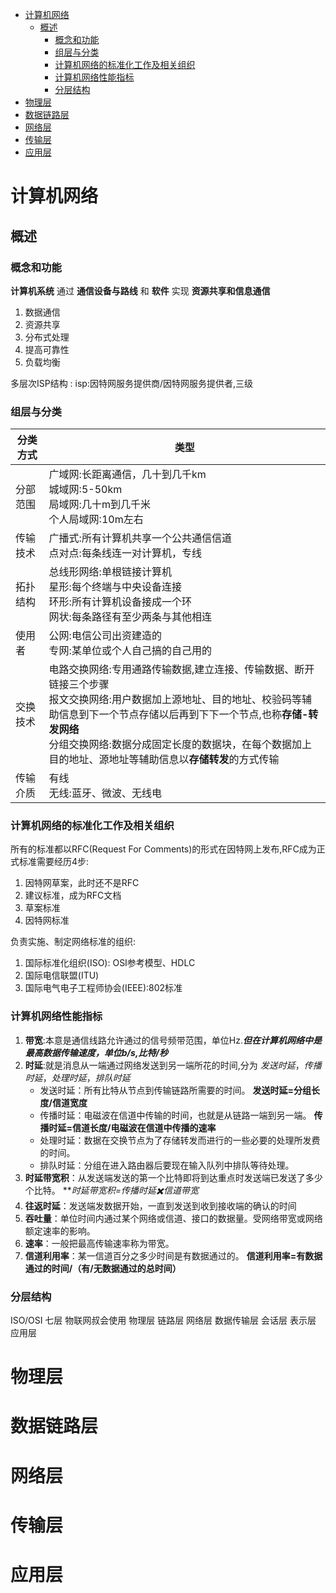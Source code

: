 - [计算机网络](#计算机网络)
  - [概述](#概述)
    - [概念和功能](#概念和功能)
    - [组层与分类](#组层与分类)
    - [计算机网络的标准化工作及相关组织](#计算机网络的标准化工作及相关组织)
    - [计算机网络性能指标](#计算机网络性能指标)
    - [分层结构](#分层结构)
- [物理层](#物理层)
- [数据链路层](#数据链路层)
- [网络层](#网络层)
- [传输层](#传输层)
- [应用层](#应用层)
# 计算机网络
## 概述
### 概念和功能
**计算机系统** 通过 **通信设备与路线** 和 **软件** 实现 **资源共享和信息通信**

1. 数据通信
2. 资源共享
3. 分布式处理
4. 提高可靠性
5. 负载均衡
   
多层次ISP结构
: isp:因特网服务提供商/因特网服务提供者,三级
### 组层与分类
| 分类方式  | 类型  |
|---|---|
| 分部范围  | 广域网:长距离通信，几十到几千km<br>城域网:5-50km<br>局域网:几十m到几千米<br>个人局域网:10m左右  |
| 传输技术| 广播式:所有计算机共享一个公共通信信道<br> 点对点:每条线连一对计算机，专线 |
|拓扑结构|总线形网络:单根链接计算机<br>星形:每个终端与中央设备连接<br>环形:所有计算机设备接成一个环<br>网状:每条路径有至少两条与其他相连|
|使用者|公网:电信公司出资建造的<br>专网:某单位或个人自己搞的自己用的|
|交换技术|电路交换网络:专用通路传输数据,建立连接、传输数据、断开链接三个步骤<br>报文交换网络:用户数据加上源地址、目的地址、校验码等辅助信息到下一个节点存储以后再到下下一个节点,也称**存储-转发网络**<br>分组交换网络:数据分成固定长度的数据块，在每个数据加上目的地址、源地址等辅助信息以**存储转发**的方式传输|
|传输介质|有线<br>无线:蓝牙、微波、无线电|
### 计算机网络的标准化工作及相关组织
所有的标准都以RFC(Request For Comments)的形式在因特网上发布,RFC成为正式标准需要经历4步:
1. 因特网草案，此时还不是RFC
2. 建议标准，成为RFC文档
3. 草案标准
4. 因特网标准
   
负责实施、制定网络标准的组织:
1. 国际标准化组织(ISO): OSI参考模型、HDLC
2. 国际电信联盟(ITU)
3. 国际电气电子工程师协会(IEEE):802标准
### 计算机网络性能指标
1. **带宽**:本意是通信线路允许通过的信号频带范围，单位Hz.***但在计算机网络中是最高数据传输速度，单位b/s,比特/秒***
2. **时延**:就是消息从一端通过网络发送到另一端所花的时间,分为 *发送时延*，*传播时延*，*处理时延*，*排队时延*
   * 发送时延：所有比特从节点到传输链路所需要的时间。  **发送时延=分组长度/信道宽度**
   * 传播时延：电磁波在信道中传输的时间，也就是从链路一端到另一端。 **传播时延=信道长度/电磁波在信道中传播的速率**
   * 处理时延：数据在交换节点为了存储转发而进行的一些必要的处理所发费的时间。
   * 排队时延：分组在进入路由器后要现在输入队列中排队等待处理。
3. **时延带宽积**：从发送端发送的第一个比特即将到达重点时发送端已发送了多少个比特。 ***时延带宽积=传播时延✖️信道带宽*
4. **往返时延**：发送端发数据开始，一直到发送到收到接收端的确认的时间
5. **吞吐量**：单位时间内通过某个网络或信道、接口的数据量。受网络带宽或网络额定速率的影响。
6. **速率**：一般把最高传输速率称为带宽。
7. **信道利用率**：某一信道百分之多少时间是有数据通过的。 **信道利用率=有数据通过的时间/（有/无数据通过的总时间）**
   
### 分层结构
ISO/OSI 七层 物联网叔会使用  物理层 链路层 网络层 数据传输层 会话层 表示层 应用层

# 物理层

# 数据链路层

# 网络层

# 传输层

# 应用层




